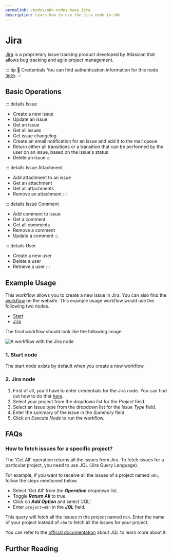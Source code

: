 ```yaml
---
permalink: /nodes/n8n-nodes-base.jira
description: Learn how to use the Jira node in n8n
---
```


# Jira

[Jira](https://www.atlassian.com/software/jira) is a proprietary issue tracking product developed by Atlassian that allows bug tracking and agile project management.

::: tip 🔑 Credentials
You can find authentication information for this node [here](../../../credentials/Jira/README.md).
:::

## Basic Operations

::: details Issue
- Create a new issue
- Update an issue
- Get an issue
- Get all issues
- Get issue changelog
- Create an email notification for an issue and add it to the mail queue
- Return either all transitions or a transition that can be performed by the user on an issue, based on the issue's status
- Delete an issue
:::

::: details Issue Attachment
- Add attachment to an issue
- Get an attachment
- Get all attachments
- Remove an attachment
:::

::: details Issue Comment
- Add comment to issue
- Get a comment
- Get all comments
- Remove a comment
- Update a comment
:::

::: details User
- Create a new user
- Delete a user
- Retrieve a user
:::

## Example Usage

This workflow allows you to create a new issue in Jira. You can also find the [workflow](https://n8n.io/workflows/459) on the website. This example usage workflow would use the following two nodes.
- [Start](../../core-nodes/Start/README.md)
- [Jira]()

The final workflow should look like the following image.

![A workflow with the Jira node](./workflow.png)

### 1. Start node

The start node exists by default when you create a new workflow.

### 2. Jira node

1. First of all, you'll have to enter credentials for the Jira node. You can find out how to do that [here](../../../credentials/Jira/README.md).
2. Select your project from the dropdown list for the *Project* field.
3. Select an issue type from the dropdown list for the *Issue Type* field.
4. Enter the summary of the issue in the *Summary* field.
5. Click on *Execute Node* to run the workflow.

## FAQs

### How to fetch issues for a specific project?

The 'Get All' operation returns all the issues from Jira. To fetch issues for a particular project, you need to use JQL (Jira Query Language).

For example, if you want to receive all the issues of a project named `n8n`, follow the steps mentioned below.
- Select 'Get All' from the ***Operation*** dropdown list.
- Toggle ***Return All*** to true.
- Click on ***Add Option*** and select 'JQL'.
- Enter `project=n8n` in the ***JQL*** field.

This query will fetch all the issues in the project named `n8n`. Enter the name of your project instead of `n8n` to fetch all the issues for your project.

You can refer to the [official documentation](https://www.atlassian.com/software/jira/guides/expand-jira/jql) about JQL to learn more about it.

## Further Reading

<FurtherReadingBlog node="Jira Software" />
